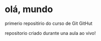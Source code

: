 # olá, mundo
 primerio repositirio do curso de Git GitHut

 repositorio criado durante una aula ao vivo!
 
